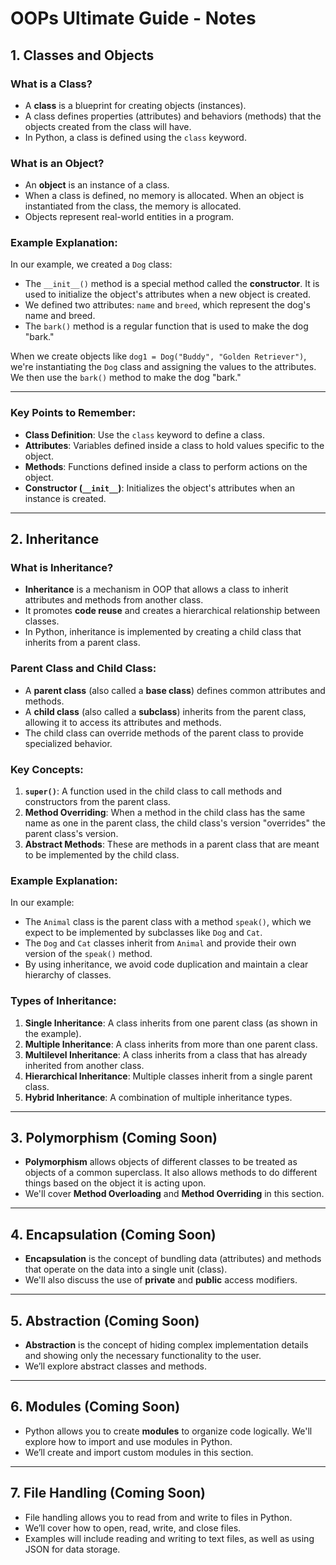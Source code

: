 # OOPs Ultimate Guide - Notes

## 1. Classes and Objects

### What is a Class?

- A **class** is a blueprint for creating objects (instances).
- A class defines properties (attributes) and behaviors (methods) that the objects created from the class will have.
- In Python, a class is defined using the `class` keyword.

### What is an Object?

- An **object** is an instance of a class.
- When a class is defined, no memory is allocated. When an object is instantiated from the class, the memory is allocated.
- Objects represent real-world entities in a program.

### Example Explanation:

In our example, we created a `Dog` class:

- The `__init__()` method is a special method called the **constructor**. It is used to initialize the object's attributes when a new object is created.
- We defined two attributes: `name` and `breed`, which represent the dog's name and breed.
- The `bark()` method is a regular function that is used to make the dog "bark."

When we create objects like `dog1 = Dog("Buddy", "Golden Retriever")`, we're instantiating the `Dog` class and assigning the values to the attributes. We then use the `bark()` method to make the dog "bark."

---

### Key Points to Remember:

- **Class Definition**: Use the `class` keyword to define a class.
- **Attributes**: Variables defined inside a class to hold values specific to the object.
- **Methods**: Functions defined inside a class to perform actions on the object.
- **Constructor (`__init__`)**: Initializes the object's attributes when an instance is created.

---

## 2. Inheritance

### What is Inheritance?

- **Inheritance** is a mechanism in OOP that allows a class to inherit attributes and methods from another class.
- It promotes **code reuse** and creates a hierarchical relationship between classes.
- In Python, inheritance is implemented by creating a child class that inherits from a parent class.

### Parent Class and Child Class:

- A **parent class** (also called a **base class**) defines common attributes and methods.
- A **child class** (also called a **subclass**) inherits from the parent class, allowing it to access its attributes and methods.
- The child class can override methods of the parent class to provide specialized behavior.

### Key Concepts:

1. **`super()`**: A function used in the child class to call methods and constructors from the parent class.
2. **Method Overriding**: When a method in the child class has the same name as one in the parent class, the child class's version "overrides" the parent class's version.
3. **Abstract Methods**: These are methods in a parent class that are meant to be implemented by the child class.

### Example Explanation:

In our example:

- The `Animal` class is the parent class with a method `speak()`, which we expect to be implemented by subclasses like `Dog` and `Cat`.
- The `Dog` and `Cat` classes inherit from `Animal` and provide their own version of the `speak()` method.
- By using inheritance, we avoid code duplication and maintain a clear hierarchy of classes.

### Types of Inheritance:

1. **Single Inheritance**: A class inherits from one parent class (as shown in the example).
2. **Multiple Inheritance**: A class inherits from more than one parent class.
3. **Multilevel Inheritance**: A class inherits from a class that has already inherited from another class.
4. **Hierarchical Inheritance**: Multiple classes inherit from a single parent class.
5. **Hybrid Inheritance**: A combination of multiple inheritance types.

---

## 3. Polymorphism (Coming Soon)

- **Polymorphism** allows objects of different classes to be treated as objects of a common superclass. It also allows methods to do different things based on the object it is acting upon.
- We'll cover **Method Overloading** and **Method Overriding** in this section.

---

## 4. Encapsulation (Coming Soon)

- **Encapsulation** is the concept of bundling data (attributes) and methods that operate on the data into a single unit (class).
- We'll also discuss the use of **private** and **public** access modifiers.

---

## 5. Abstraction (Coming Soon)

- **Abstraction** is the concept of hiding complex implementation details and showing only the necessary functionality to the user.
- We’ll explore abstract classes and methods.

---

## 6. Modules (Coming Soon)

- Python allows you to create **modules** to organize code logically. We'll explore how to import and use modules in Python.
- We’ll create and import custom modules in this section.

---

## 7. File Handling (Coming Soon)

- File handling allows you to read from and write to files in Python.
- We’ll cover how to open, read, write, and close files.
- Examples will include reading and writing to text files, as well as using JSON for data storage.
